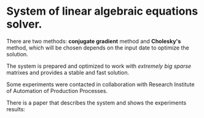 # System of linear algebraic equations solver.
There are two methods: **conjugate gradient** method and **Cholesky's** method, which will be chosen depends on the input date to optimize the solution.

The system is prepared and optimized to work with *extremely big sparse* matrixes and provides a stable and fast solution.

Some experiments were contacted in collaboration with Research Institute of Automation of Production Processes. 

There is a paper that describes the system and shows the experiments results:
